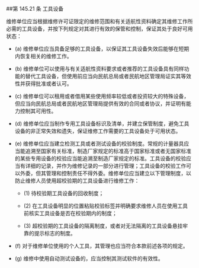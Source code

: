 ##第 145.21 条 工具设备 

维修单位应当根据维修许可证限定的维修范围和有关适航性资料确定其维修工作所必需的工具设备，并按下列规定对其进行有效的保管和控制，保证其处于良好可用状态：

- (a) 维修单位应当具备足够的工具设备，以保证其工具设备失效后能够在短期内恢复相关的维修工作。

- (b)  维修单位可以使用与有关适航性资料要求或者推荐的工具设备具有同样功能的替代工具设备，但使用前应当向民航总局或者民航地区管理局证实其等效性并获得批准或者认可。

- (c) 维修单位可以租用或者借用某些使用频率较低或者投资较大的特殊设备，但应当向民航总局或者民航地区管理局提供有效的合同或者协议，并证明有能力控制其可用性。

- (d)  维修单位应当制作专用工具设备标识及清单，并建立保管制度，避免工具设备的非正常失效和遗失，保证维修工作需要的工具设备处于可用状态。

- (e)   维修单位应当建立检测工具或者测试设备的校验制度。常规的计量器具应当能追溯至国家有关标准，制造厂家规定的标准高于国家标准或者无国家标准的某些专用设备的校验应当能追溯至制造厂家规定的标准。工具设备的校验应当有详细的记录，并作为维修记录的一部分进行管理；工具设备的校验工作可以外委，但其管理和控制责任不得外委。维修单位应当建立以下管理制度，以防止维修人员使用超校验期的工具设备进行维修工作：

  + (1)   待校验期工具设备的回收制度；

  + (2)   在工具设备明显的位置粘贴校验标签并明确要求维修人员在使用工具前核实工具设备是否在校验期内的制度；

  + (3)   超校验期的工具设备的隔离制度，或者对无法隔离的工具设备悬挂牢靠的提示标志的制度。

- (f) 对于维修单位使用的个人工具，其管理也应当符合本款前述各项的规定。

- (g)  维修中使用自动测试设备的，应当控制其测试软件的有效性。

